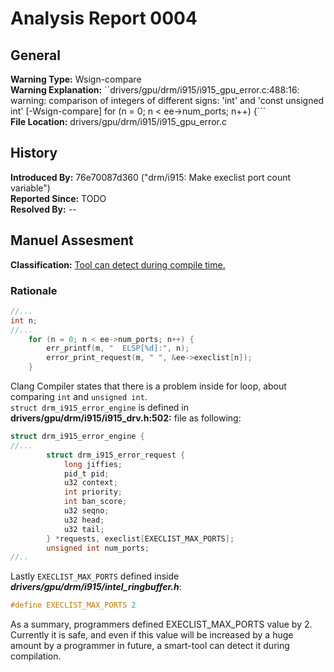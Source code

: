 # Analysis Report 0004 #
## General ##
**Warning Type:** Wsign-compare  
**Warning Explanation:** ``drivers/gpu/drm/i915/i915_gpu_error.c:488:16: warning: comparison of integers of different signs: 'int' and 'const unsigned int' [-Wsign-compare]
for (n = 0; n < ee->num_ports; n++) {```  
**File Location:** drivers/gpu/drm/i915/i915_gpu_error.c

## History ##
**Introduced By:** 76e70087d360 ("drm/i915: Make execlist port count variable")  
**Reported Since:** TODO  
**Resolved By:** --

## Manuel Assesment ##
**Classification:** [Tool can detect during compile time.](WarningTypeClassifications.md)
### Rationale ### 
```C
//...
int n;
//...
	for (n = 0; n < ee->num_ports; n++) {
		err_printf(m, "  ELSP[%d]:", n);
		error_print_request(m, " ", &ee->execlist[n]);
	}
```

Clang Compiler states that there is a problem inside for loop, about comparing ```int``` and ```unsigned int```.   
```struct drm_i915_error_engine``` is defined in **drivers/gpu/drm/i915/i915_drv.h:502:** file as following:
```C
struct drm_i915_error_engine {
//...
		struct drm_i915_error_request {
			long jiffies;
			pid_t pid;
			u32 context;
			int priority;
			int ban_score;
			u32 seqno;
			u32 head;
			u32 tail;
		} *requests, execlist[EXECLIST_MAX_PORTS];
		unsigned int num_ports;
//..
```
Lastly ```EXECLIST_MAX_PORTS``` defined inside ***drivers/gpu/drm/i915/intel_ringbuffer.h***:
```C
#define EXECLIST_MAX_PORTS 2
```
As a summary, programmers defined EXECLIST_MAX_PORTS value by 2. Currently it is safe, and even if this value will be increased by a huge amount by a programmer in future, a smart-tool can detect it during compilation.

